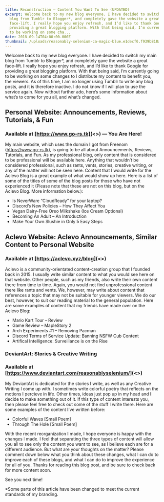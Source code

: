 ```yaml
---
title: Reconstruction – Content You Want To See (UPDATED)
excerpt: Welcome back to my new blog everyone. I have decided to switch my main
  blog from Tumblr to Blogger*, and completely gave the website a great
  face-lift. I really hope you enjoy refresh, and I’d like to thank Google for
  providing a great blogging platform. With that being said, I’m currently going
  to be working on some cha...
date: 2018-09-14T04:00:00.000Z
thumbnail: /uploads/reasonably-selenium-ca-magic-blue.e1decf0.f939b818af868d07892cf49eacca3cfb.png
---
```

Welcome back to my new blog everyone. I have decided to switch my main blog from Tumblr to Blogger*, and completely gave the website a great face-lift. I really hope you enjoy refresh, and I’d like to thank Google for providing a great blogging platform. With that being said, I’m currently going to be working on some changes to I distribute my content to benefit you, the viewers. As of this time, I am no longer using Tumblr to write any blog posts, and it is therefore inactive. I do not know if I will plan to use the service again. Now without further ado, here’s some information about what’s to come for you all, and what’s changed.

## Personal Website: Announcements, Reviews, Tutorials, & Fun

### Available at [https://www.go-rs.tk](<>) — You Are Here!

My main website, which uses the domain I got from Freenom (https://www.go-rs.tk), is going to be all about Announcements, Reviews, Tutorials, and Fun. As my professional blog, only content that is considered to be professional will be available here. Anything that wouldn’t be considered professional, such as rants, vents, stories, creative writing, or any of the matter will not be seen here. Content that I would write for the Aclevo Blog is a great example of what would show up here. Here is a list of some of the titles of some of the blog posts for those who have not experienced it (Please note that these are not on this blog, but on the Aclevo Blog. More information below.):

* Is NeverWare “CloudReady” for your laptop?
* Discord’s New Policies – How They Affect You
* Vegan Dairy-Free Oreo Milkshake (Ice Cream Optional)
* Becoming An Adult – An Introduction
* Make Your Own Slushie in Only 5 Easy Steps

## Aclevo Website: Aclevo Announcements, Similar Content to Personal Website

### Available at [https://aclevo.xyz/blog](<>)

Aclevo is a community-orientated content-creation group that I founded back in 2015. I usually write similar content to what you would see here on that website. Other people, such as my friends, also write their own content there from time to time. Again, you would not find unprofessional content there like rants and vents. We, however, may write about content that references a topic that may not be suitable for younger viewers. We do our best, however, to suit our reading material to the general population. Here are some examples of content that my friends have made over on the Aclevo Blog:

* Mario Kart Tour – Review
* Game Review – MapleStory 2
* Arch Experiments #1 – Removing Pacman
* Discord Terms of Service Update: Banning NSFW Cub Content
* Artifical Intelligence: Surveillance is on the Rise

### DeviantArt: Stories & Creative Writing

### Available at [https://www.deviantart.com/reasonablyselenium/](<>)

My DeviantArt is dedicated for the stories I write, as well as any Creative Writing I come up with. I sometimes write colorful poetry that reflects on the motions I percieve in life. Other times, ideas just pop up in my head and I decide to make something out of it. If this type of content interests you, then please feel free to check out some of the stuff I write there. Here are some examples of the content I’ve written before:

* Colorful Waves \[Small Poem]
* Through The Hole \[Small Poem]

With the recent reorganization I made, I hope everyone is happy with the changes I made. I feel that separating the three types of content will allow you all to see only the content you want to see, as I believe each are for a different audience. But what are your thoughts on the matter? Please comment down below what you think about these changes, what I can do to improve each of these blogs, and what I can do to improve the experience for all of you. Thanks for reading this blog post, and be sure to check back for more content soon.

See you next time!

\*Some parts of this article have been changed to meet the current standards of my branding.
